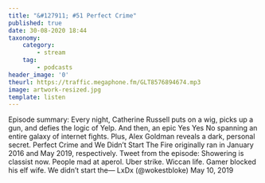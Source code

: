 ```yaml
---
title: "&#127911; #51 Perfect Crime"
published: true
date: 30-08-2020 18:44
taxonomy:
    category:
        - stream
    tag:
        - podcasts
header_image: '0'
theurl: https://traffic.megaphone.fm/GLT8576894674.mp3
image: artwork-resized.jpg
template: listen
--- 
```

Episode summary: Every night, Catherine Russell puts on a wig, picks up a gun, and defies the logic of Yelp. And then, an epic Yes Yes No spanning an entire galaxy of internet fights. Plus, Alex Goldman reveals a dark, personal secret. Perfect Crime and We Didn’t Start The Fire originally ran in January 2016 and May 2019, respectively. Tweet from the episode: Showering is classist now. People mad at aperol. Uber strike. Wiccan life. Gamer blocked his elf wife. We didn’t start the— LxDx (@wokestbloke) May 10, 2019
